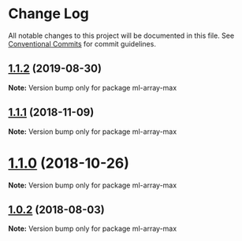 # Change Log

All notable changes to this project will be documented in this file.
See [Conventional Commits](https://conventionalcommits.org) for commit guidelines.

## [1.1.2](https://github.com/mljs/array/compare/ml-array-max@1.1.1...ml-array-max@1.1.2) (2019-08-30)

**Note:** Version bump only for package ml-array-max





## [1.1.1](https://github.com/mljs/array/compare/ml-array-max@1.1.0...ml-array-max@1.1.1) (2018-11-09)

**Note:** Version bump only for package ml-array-max





# [1.1.0](https://github.com/mljs/array/compare/ml-array-max@1.0.2...ml-array-max@1.1.0) (2018-10-26)

**Note:** Version bump only for package ml-array-max





<a name="1.0.2"></a>
## [1.0.2](https://github.com/mljs/array/compare/ml-array-max@1.0.1...ml-array-max@1.0.2) (2018-08-03)




**Note:** Version bump only for package ml-array-max
